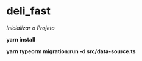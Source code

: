 # deli_fast

*Inicializar o Projeto*

**yarn install**

**yarn typeorm migration:run -d src/data-source.ts**